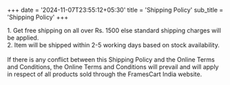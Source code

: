 +++
date = '2024-11-07T23:55:12+05:30'
title = 'Shipping Policy'
sub_title = 'Shipping Policy'
+++
<section class="section blog-wrap">
    <div class="container">
        <div class="row">
            <div class="col-lg-12">
                <div class="row">
                    <div class="col-lg-12 mb-5">
                        <div class="single-blog-item">
                            <div class="blog-item-content mt-5">
                                1. Get free shipping on all over Rs. 1500 else standard shipping charges will be applied.
                                <br>2. Item will be shipped within 2-5 working days based on stock availability.
                                <br><br>If there is any conflict between this Shipping Policy and the Online Terms and Conditions, the Online Terms and Conditions will prevail and will apply in respect of all products sold through the FramesCart India website.
                            </div>
                        </div>
                    </div>
                </div>
            </div>
        </div>
    </div>
</section>